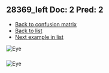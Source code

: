 ## 28369_left Doc: 2 Pred: 2
- [Back to confusion matrix](https://github.com/juliandewit/kaggle_retinopathy/blob/master/matrix.md)
- [Back to list](https://github.com/juliandewit/kaggle_retinopathy/blob/master/lists/22/list.md)
- [Next example in list](https://github.com/juliandewit/kaggle_retinopathy/blob/master/lists/22/28/28401_right.md)

![Eye](https://retinopaty.blob.core.windows.net/size1024/28369_left_2.jpeg)

### 

![Eye]()
